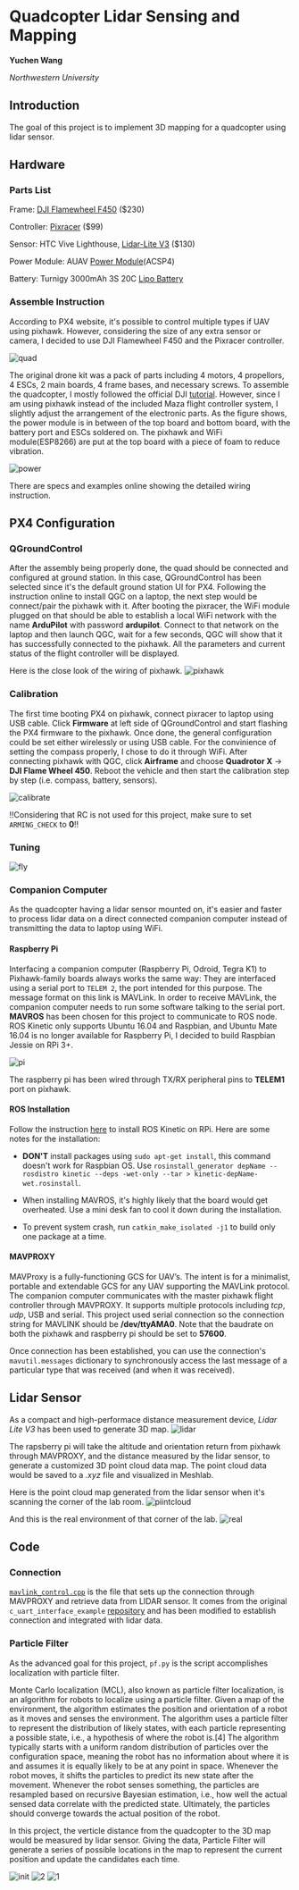 # Quadcopter Lidar Sensing and Mapping
**Yuchen Wang**

*Northwestern University*


## Introduction
The goal of this project is to implement 3D mapping for a quadcopter using lidar sensor.

## Hardware
### Parts List
Frame: [DJI Flamewheel F450](https://www.dji.com/flame-wheel-arf) ($230)

Controller: [Pixracer](https://docs.px4.io/en/flight_controller/pixracer.html) ($99)

Sensor: HTC Vive Lighthouse, [Lidar-Lite V3](https://buy.garmin.com/en-US/US/p/557294) ($130)

Power Module: AUAV [Power Module](https://store.mrobotics.io/product-p/auav-acsp4-mr.htm)(ACSP4)

Battery: Turnigy 3000mAh 3S 20C [Lipo Battery](https://www.amazon.com/Turnigy-3000mAh-Lipo-Pack-XT-60/dp/B075RTRWSC/ref=sr_1_25?gclid=EAIaIQobChMIz9OKqtuI5gIV7x6tBh2aNwcOEAAYASAAEgLsMPD_BwE&hvadid=178102491821&hvdev=c&hvlocphy=9021565&hvnetw=g&hvpos=1t1&hvqmt=e&hvrand=307303628176748876&hvtargid=kwd-13703202200&hydadcr=2113_9907432&keywords=lipo+3s+3000mah&qid=1574800068&sr=8-25)


### Assemble Instruction
According to PX4 website, it's possible to control multiple types if UAV using pixhawk. However, considering the size of any extra sensor or camera, I decided to use DJI Flamewheel F450 and the Pixracer controller.

![quad](/img/quad.png)

The original drone kit was a pack of parts including 4 motors, 4 propellors, 4 ESCs, 2 main boards, 4 frame bases, and necessary screws. To assemble the quadcopter, I mostly followed the official DJI [tutorial](https://www.youtube.com/watch?v=pUTHIL_Xfcc). However, since I am using pixhawk instead of the included Maza flight controller system, I slightly adjust the arrangement of the electronic parts. As the figure shows, the power module is in between of the top board and bottom board, with the battery port and ESCs soldered on. The pixhawk and WiFi module(ESP8266) are put at the top board with a piece of foam to reduce vibration.

![power](/img/power.png)

There are specs and examples online showing the detailed wiring instruction.


## PX4 Configuration
### QGroundControl
After the assembly being properly done, the quad should be connected and configured at ground station. In this case, QGroundControl has been selected since it's the default ground station UI for PX4. Following the instruction online to install QGC on a laptop, the next step would be connect/pair the pixhawk with it. After booting the pixracer, the WiFi module plugged on that should be able to establish a local WiFi network with the name **ArduPilot** with password **ardupilot**. Connect to that network on the laptop and then launch QGC, wait for a few seconds, QGC will show that it has successfully connected to the pixhawk. All the parameters and current status of the flight controller will be displayed.

Here is the close look of the wiring of pixhawk.
![pixhawk](/img/px4.png)

### Calibration
The first time booting PX4 on pixhawk, connect pixracer to laptop using USB cable. Click **Firmware** at left side of QGroundControl and start flashing the PX4 firmware to the pixhawk. Once done, the general configuration could be set either wirelessly or using USB cable. For the convinience of setting the compass properly, I chose to do it through WiFi. After connecting pixhawk with QGC, click **Airframe** and choose **Quadrotor X** -> **DJI Flame Wheel 450**. Reboot the vehicle and then start the calibration step by step (i.e. compass, battery, sensors).

![calibrate](/img/qgc1.png)

:bangbang:Considering that RC is not used for this project, make sure to set `ARMING_CHECK` to **0**:bangbang:

### Tuning
![fly](/img/fly.gif)

### Companion Computer
As the quadcopter having a lidar sensor mounted on, it's easier and faster to process lidar data on a direct connected companion computer instead of transmitting the data to laptop using WiFi.

#### Raspberry Pi
Interfacing a companion computer (Raspberry Pi, Odroid, Tegra K1) to Pixhawk-family boards always works the same way: They are interfaced using a serial port to `TELEM 2`, the port intended for this purpose. The message format on this link is MAVLink. In order to receive MAVLink, the companion computer needs to run some software talking to the serial port. **MAVROS** has been chosen for this project to communicate to ROS node. ROS Kinetic only supports Ubuntu 16.04 and Raspbian, and Ubuntu Mate 16.04 is no longer available for Raspberry Pi, I decided to build Raspbian Jessie on RPi 3+. 

![pi](/img/pi.png)

The raspberry pi has been wired through TX/RX peripheral pins to **TELEM1** port on pixhawk.

#### ROS Installation
Follow the instruction [here](http://wiki.ros.org/ROSberryPi/Installing%20ROS%20Kinetic%20on%20the%20Raspberry%20Pi) to install ROS Kinetic on RPi. Here are some notes for the installation:
* **DON'T** install packages using `sudo apt-get install`, this command doesn't work for Raspbian OS. Use `rosinstall_generator depName --rosdistro kinetic --deps -wet-only --tar > kinetic-depName-wet.rosinstall`.

* When installing MAVROS, it's highly likely that the board would get overheated. Use a mini desk fan to cool it down during the installation.

* To prevent system crash, run `catkin_make_isolated -j1` to build only one package at a time.

#### MAVPROXY
MAVProxy is a fully-functioning GCS for UAV’s. The intent is for a minimalist, portable and extendable GCS for any UAV supporting the MAVLink protocol. The companion computer communicates with the master pixhawk flight controller through MAVPROXY. It supports multiple protocols including *tcp*, *udp*, USB and serial. This project used serial connection so the connection string for MAVLINK should be **/dev/ttyAMA0**. Note that the baudrate on both the pixhawk and raspberry pi should be set to **57600**.

Once connection has been established, you can use the connection's `mavutil.messages` dictionary to synchronously access the last message of a particular type that was received (and when it was received).

## Lidar Sensor
As a compact and high-performace distance measurement device, *Lidar Lite V3* has been used to generate 3D map.
![lidar](/img/lidar.png)

The rapsberry pi will take the altitude and orientation return from pixhawk through MAVPROXY, and the distance measured by the lidar sensor, to generate a customized 3D point cloud data map. The point cloud data would be saved to a *.xyz* file and visualized in Meshlab.

Here is the point cloud map generated from the lidar sensor when it's scanning the corner of the lab room.
![piintcloud](/img/pointcloud.gif)

And this is the real environment of that corner of the lab.
![real](/img/real.gif)

## Code
### Connection
[`mavlink_control.cpp`](https://github.com/yuchnw/c_uart_interface_example/blob/master/mavlink_control.cpp) is the file that sets up the connection through MAVPROXY and retrieve data from LIDAR sensor. It comes from the original `c_uart_interface_example` [repository](https://github.com/yuchnw/c_uart_interface_example) and has been modified to establish connection and integrated with lidar data.

### Particle Filter
As the advanced goal for this project, `pf.py` is the script accomplishes localization with particle filter.

Monte Carlo localization (MCL), also known as particle filter localization, is an algorithm for robots to localize using a particle filter. Given a map of the environment, the algorithm estimates the position and orientation of a robot as it moves and senses the environment. The algorithm uses a particle filter to represent the distribution of likely states, with each particle representing a possible state, i.e., a hypothesis of where the robot is.[4] The algorithm typically starts with a uniform random distribution of particles over the configuration space, meaning the robot has no information about where it is and assumes it is equally likely to be at any point in space.  Whenever the robot moves, it shifts the particles to predict its new state after the movement. Whenever the robot senses something, the particles are resampled based on recursive Bayesian estimation, i.e., how well the actual sensed data correlate with the predicted state. Ultimately, the particles should converge towards the actual position of the robot.

In this project, the verticle distance from the quadcopter to the 3D map would be measured by lidar sensor. Giving the data, Particle Filter will generate a series of possible locations in the map to represent the current position and update the candidates each time.

![init](/img/init.png)
![2](/img/2.png)
![1](/img/1.png)
